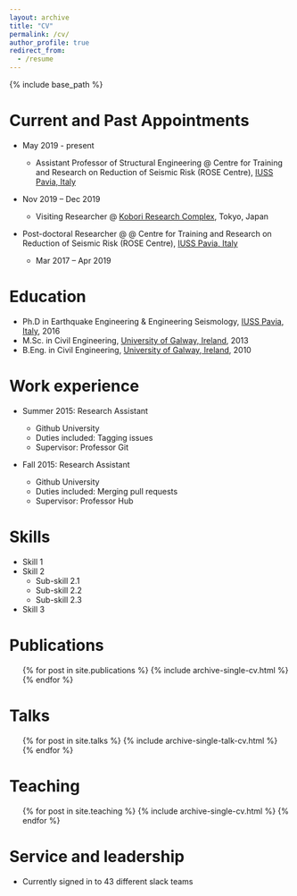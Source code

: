 ```yaml
---
layout: archive
title: "CV"
permalink: /cv/
author_profile: true
redirect_from:
  - /resume
---
```


{% include base_path %}

Current and Past Appointments
======
* May 2019  - present
  * Assistant Professor of Structural Engineering @ Centre for Training and Research on Reduction of Seismic Risk (ROSE Centre), [IUSS Pavia, Italy](https://www.iusspavia.it/it)

* Nov 2019 – Dec 2019
  * Visiting Researcher @ [Kobori Research Complex](http://www.kobori-takken.co.jp/index.html), Tokyo, Japan


* Post-doctoral Researcher @ @ Centre for Training and Research on Reduction of Seismic Risk (ROSE Centre), [IUSS Pavia, Italy](https://www.iusspavia.it/it)
  * Mar 2017 –  Apr 2019


Education
======
* Ph.D in Earthquake Engineering & Engineering Seismology, [IUSS Pavia, Italy](https://www.iusspavia.it/it), 2016
* M.Sc. in Civil Engineering, [University of Galway, Ireland](https://www.universityofgalway.ie/), 2013
* B.Eng. in Civil Engineering, [University of Galway, Ireland](https://www.universityofgalway.ie/), 2010


Work experience
======
* Summer 2015: Research Assistant
  * Github University
  * Duties included: Tagging issues
  * Supervisor: Professor Git

* Fall 2015: Research Assistant
  * Github University
  * Duties included: Merging pull requests
  * Supervisor: Professor Hub

Skills
======
* Skill 1
* Skill 2
  * Sub-skill 2.1
  * Sub-skill 2.2
  * Sub-skill 2.3
* Skill 3

Publications
======
  <ul>{% for post in site.publications %}
    {% include archive-single-cv.html %}
  {% endfor %}</ul>

Talks
======
  <ul>{% for post in site.talks %}
    {% include archive-single-talk-cv.html %}
  {% endfor %}</ul>

Teaching
======
  <ul>{% for post in site.teaching %}
    {% include archive-single-cv.html %}
  {% endfor %}</ul>

Service and leadership
======
* Currently signed in to 43 different slack teams
